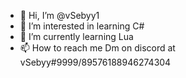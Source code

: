 - 👋 Hi, I’m @vSebyy1
- 👀 I’m interested in learning C#
- 🌱 I’m currently learning Lua
- 📫 How to reach me Dm on discord at vSebyy#9999/89576188946274304
